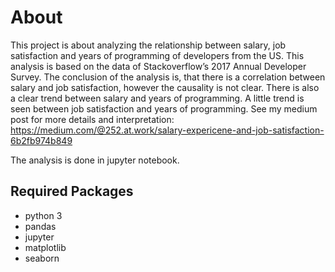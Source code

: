 # About
This project is about analyzing the relationship between salary, job satisfaction and years of programming of developers from the US. This analysis is based on the data of Stackoverflow’s 2017 Annual Developer Survey.
The conclusion of the analysis is, that there is a correlation between salary and job satisfaction, however the causality is not clear. There is also a clear trend between salary and years of programming. A little trend is seen between job satisfaction and years of programming.
See my medium post for more details and interpretation: https://medium.com/@252.at.work/salary-expericene-and-job-satisfaction-6b2fb974b849

The analysis is done in jupyter notebook.

## Required Packages
- python 3
- pandas
- jupyter
- matplotlib
- seaborn
